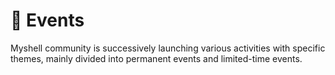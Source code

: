 # 🎉 Events

Myshell community is successively launching various activities with specific themes, mainly divided into permanent events and limited-time events.